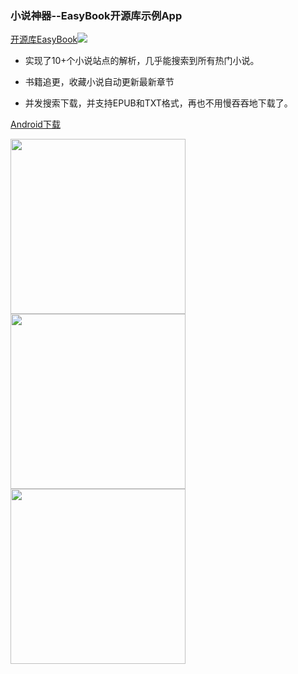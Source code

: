 ### 小说神器--EasyBook开源库示例App


[开源库EasyBook](https://github.com/Zzzia/EasyBook)[![](https://jitpack.io/v/Zzzia/EasyBook.svg)](https://jitpack.io/#Zzzia/EasyBook)


* 实现了10+个小说站点的解析，几乎能搜索到所有热门小说。

* 书籍追更，收藏小说自动更新最新章节

* 并发搜索下载，并支持EPUB和TXT格式，再也不用慢吞吞地下载了。


[Android下载](http://qiniu.zzzia.net/book_v1.2.5.apk)


<img src="https://github.com/Zzzia/EasyBook/blob/master/screenshot/book2.png" width="280"><img src="https://github.com/Zzzia/EasyBook/blob/master/screenshot/book3.png" width="280"><img src="https://github.com/Zzzia/EasyBook/blob/master/screenshot/book4.png" width="280">